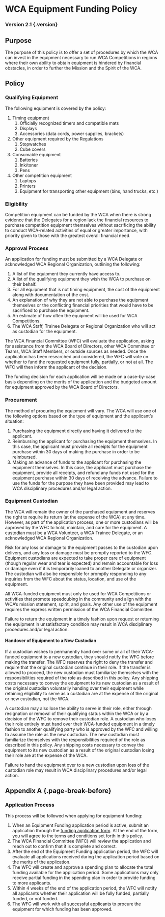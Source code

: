# WCA Equipment Funding Policy

### Version 2.1 {.version}

## Purpose
The purpose of this policy is to offer a set of procedures by which the WCA can invest in the equipment necessary to run WCA Competitions in regions where their own ability to obtain equipment is hindered by financial obstacles, in order to further the Mission and the Spirit of the WCA.

## Policy
### Qualifying Equipment
The following equipment is covered by the policy:

1. Timing equipment
   1. Officially recognized timers and compatible mats
   2. Displays
   3. Accessories (data cords, power supplies, brackets)
2. Other equipment required by the Regulations 
   1. Stopwatches
   2. Cube covers
3. Consumable equipment
   1. Batteries
   2. Ink/toner
   3. Pens
4. Other competition equipment
   1. Laptops
   2. Printers
   3. Equipment for transporting other equipment (bins, hand trucks, etc.)

### Eligibility
Competition equipment can be funded by the WCA when there is strong evidence that the Delegates for a region lack the financial resources to purchase competition equipment themselves without sacrificing the ability to conduct WCA-related activities of equal or greater importance, with priority given to those with the greatest overall financial need.

### Approval Process
An application for funding must be submitted by a WCA Delegate or acknowledged WCA Regional Organization, outlining the following: 

1. A list of the equipment they currently have access to. 
2. A list of the qualifying equipment they wish the WCA to purchase on their behalf.
3. For all equipment that is not timing equipment, the cost of the equipment along with documentation of the cost.
4. An explanation of why they are not able to purchase the equipment themselves or the conflicting financial priorities that would have to be sacrificed to purchase the equipment.
5. An estimate of how often the equipment will be used for WCA Competitions. 
6. The WCA Staff, Trainee Delegate or Regional Organization who will act as custodian for the equipment. 

The WCA Financial Committee (WFC) will evaluate the application, asking for assistance from the WCA Board of Directors, other WCA Committee or Teams, WCA Staff Members, or outside sources as needed. Once the application has been researched and considered, the WFC will vote on whether to fund the requested equipment fully, partially, or not at all. The WFC will then inform the applicant of the decision.

The funding decision for each application will be made on a case-by-case basis depending on the merits of the application and the budgeted amount for equipment approved by the WCA Board of Directors.

### Procurement
The method of procuring the equipment will vary. The WCA will use one of the following options based on the type of equipment and the applicant’s situation:

1. Purchasing the equipment directly and having it delivered to the applicant.
2. Reimbursing the applicant for purchasing the equipment themselves. In this case, the applicant must provide all receipts for the equipment purchase within 30 days of making the purchase in order to be reimbursed.
3. Making an advance of funds to the applicant for purchasing the equipment themselves. In this case, the applicant must purchase the equipment, provide all receipts, and refund any funds not used for the equipment purchase within 30 days of receiving the advance. Failure to use the funds for the purpose they have been provided may lead to WCA disciplinary procedures and/or legal action.

### Equipment Custodian
The WCA will remain the owner of the purchased equipment and reserves the right to require its return (at the expense of the WCA) at any time. However, as part of the application process, one or more custodians will be approved by the WFC to hold, maintain, and care for the equipment. A custodian must be a WCA Volunteer, a WCA Trainee Delegate, or an acknowledged WCA Regional Organization. 

Risk for any loss or damage to the equipment passes to the custodian upon delivery, and any loss or damage must be promptly reported to the WFC. Equipment custodians are expected to take proper care of equipment (though regular wear and tear is expected) and remain accountable for loss or damage even if it is temporarily loaned to another Delegate or organizer. The custodian will also be responsible for promptly responding to any inquiries from the WFC about the status, location, and use of the equipment. 

All WCA-funded equipment must only be used for WCA Competitions or activities that promote speedcubing in the community and align with the WCA’s mission statement, spirit, and goals. Any other use of the equipment requires the express written permission of the WCA Financial Committee.

Failure to return the equipment in a timely fashion upon request or returning the equipment in unsatisfactory condition may result in WCA disciplinary procedures and/or legal action.

#### Handover of Equipment to a New Custodian
If a custodian wishes to permanently hand over some or all of their WCA-funded equipment to a new custodian, they should notify the WFC before making the transfer. The WFC reserves the right to deny the transfer and require that the original custodian continue in their role. If the transfer is allowed to proceed, the new custodian must familiarize themselves with the responsibilities required of the role as described in this policy. Any shipping costs necessary to convey the equipment to its new custodian as a result of the original custodian voluntarily handing over their equipment while retaining eligibility to serve as a custodian are at the expense of the original or new custodian, not the WCA.

A custodian may also lose the ability to serve in their role, either through resignation or removal of their qualifying status within the WCA or by a decision of the WFC to remove their custodian role. A custodian who loses their role entirely must hand over their WCA-funded equipment in a timely fashion to another qualifying party who is approved by the WFC and willing to assume the role as the new custodian. The new custodian must familiarize themselves with the responsibilities required of the role as described in this policy. Any shipping costs necessary to convey the equipment to its new custodian as a result of the original custodian losing their role are at the expense of the WCA.

Failure to hand the equipment over to a new custodian upon loss of the custodian role may result in WCA disciplinary procedures and/or legal action.

## Appendix A {.page-break-before}
### Application Process
This process will be followed when applying for equipment funding:

1. When an Equipment Funding application period is active, submit an application through the [funding application form](https://forms.gle/X5Hoyn1P3MLwEewS9). At the end of the form, you will agree to the terms and conditions set forth in this policy.
2. The WCA Financial Committee (WFC) will review the application and reach out to confirm that it is complete and correct.
3. After the end of the Equipment Funding application period, the WFC will evaluate all applications received during the application period based on the merits of the application.
4. The WFC will create and approve a spending plan to allocate the total funding available for the application period. Some applications may only receive partial funding in the spending plan in order to provide funding to more applicants.
5. Within 4 weeks of the end of the application period, the WFC will notify all applicants whether their application will be fully funded, partially funded, or not funded.
6. The WFC will work with all successful applicants to procure the equipment for which funding has been approved.
